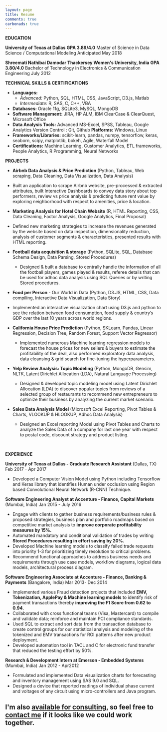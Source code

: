 ```yaml
---
layout: page
title: Resume
comments: true
carbonads: true
---
```


**EDUCATION**

<span class="fa fa-briefcase about-icon"></span>**University of Texas at Dallas** 														**GPA 3.89/4.0**
<span class="fa fa-briefcase about-icon"></span>Master of Science in Data Science / Computational Modeling 						Anticipated May 2018

**Shreemati Nathibai Damodar Thackersey Women's University, India** 				**GPA 3.80/4.0**
Bachelor of Technology in Electronics & Communication Engineering 						       July 2012


**TECHNICAL SKILLS & CERTIFICATIONS**

- **Languages:** 
  - *Advanced:* Python, SQL, HTML, CSS, JavaScript, D3.js, Matlab 
  - *Intermediate:* R, SAS, C, C++, VBA
- **Databases:** Oracle 11g, SQLite3, MySQL, MongoDB                                                                     
- **Software Management:** JIRA, HP ALM, IBM ClearCase & ClearQuest, Microsoft Office         
- **Data Analysis Tools:** Advanced MS-Excel, SPSS, Tableau, Google Analytics Version Control : Git, Github **Platforms:** Windows, Linux
- **Frameworks/Libraries:** scikit-learn, pandas, numpy, tensorflow, keras, seaborn, scipy, matplotlib, bokeh, Agile, Waterfall Model
- **Certifications:** Machine Learning, Customer Analytics, ETL frameworks, People Analytics, R Programming, Neural Networks

**PROJECTS**

-  **Airbnb Data Analysis & Price Prediction** (Python, Tableau, Web scraping, Data Cleaning, Data Visualization, Data Analysis)                                                                                                                               

  - Built an application to scrape Airbnb website, pre-processed & extracted attributes, built Interactive Dashboards to convey data story about top performers, review vs price analysis & predicting future rent value by exploring neighborhood with respect to amenities, price & location.

-  **Marketing Analysis for Hotel Chain Website** (R, HTML Reporting, CSS, Data Cleaning, Factor Analysis, Google Analytics, Final Proposal)                                                                                                             

  - Defined new marketing strategies to increase the revenues generated by the website based on data inspection, dimensionality reduction, analysis of customer segments & characteristics, presented results with HTML reporting.

- **Football data acquisition & storage** (Python, SQLite, SQL, Database Schema Design, Data Parsing, Stored Procedures)

  - Designed & built a database to centrally handle the information of all the football players, games played & results, referee details that can be used for adhoc data analysis using SQL Queries or by writing Stored procedures.

-  **Food per Person** - Our World in Data (Python, D3.JS, HTML, CSS, Data compiling, Interactive Data Visualization, Data Story) 

  - Implemented an interactive visualization chart using D3.js and python to see the relation between food consumption, food supply & country’s GDP over the last 10 years across world regions.

- **California House Price Prediction** (Python, SKLearn, Pandas, Linear Regression, Decision Tree, Random Forest, Support Vector Regressor)

  - Implemented numerous Machine learning regression models to forecast the house prices for new sellers & buyers to estimate the profitability of the deal, also performed exploratory data analysis, data cleansing & grid search for fine-tuning the hyperparameters.

- **Yelp Review Analysis: Topic Modeling** (Python, MongoDB, Gensim, NLTK, Latent Dirichlet Allocation (LDA), Natural Language Processing)

  - Designed & developed topic modeling model using Latent Dirichlet Allocation (LDA) to discover popular topics from reviews of a selected group of restaurants to recommend new entrepreneurs to optimize their business by analyzing the current market scenario.

- **Sales Data Analysis Model** (Microsoft Excel Reporting, Pivot Tables & Charts, VLOOKUP & HLOOKUP, Adhoc Data Analysis)

  - Designed an Excel reporting Model using Pivot Tables and Charts to analyze the Sales Data of a company for last one year with respect to postal code, discount strategy and product listing.

  ​

**EXPERIENCE**

**University of Texas at Dallas - Graduate Research Assistant** (Dallas, TX)                      Feb 2017 - Apr 2017

- Developed a Computer Vision Model using Python including Tensorflow and Keras library that identifies Human under occlusion using Region based Convolutional Neural Network (R-CNN) Technique.

**Software Engineering Analyst at Accenture - Finance, Capital Markets** (Mumbai, India) Jan 2015 - July 2016

- Engage with clients to gather business requirements/business rules & proposed strategies, business plan and portfolio roadmaps based on competitive market analysis to **improve corporate profitability measures by 15%.**
- Automated mandatory and conditional validation of trades by writing **Stored Procedures resulting in effort saving by 20%.**
- Developed Machine learning models to classify failed trade requests into priority 1-3 for prioritizing timely resolution to critical problems.
- Recommend functional approaches to address business needs and requirements through use case models, workflow diagrams, logical data models, architectural process diagram.

**Software Engineering Associate at Accenture - Finance, Banking & Payments** (Bangalore, India) Mar 2013- Dec 2014

- Implemented various Fraud detection projects that included **EMV, Tokenization, ApplePay & Machine learning models** to identify risk of payment transactions thereby **improving the F1 Score from 0.62 to 0.94.**
- Collaborated with cross functional teams (Visa, Mastercard) to compile and validate data; reinforce and maintain PCI compliance standards.
- Used SQL to extract and sort data from the transaction database to create control groups for our statistical analysis and modeling of the tokenized and EMV transactions for ROI patterns after new product deployment.
- Developed automation tool in TACL and C for electronic fund transfer that reduced the testing effort by 50%.

**Research & Development Intern at Emerson - Embedded Systems** (Mumbai, India)   Jan 2012 - Apr2012

-  Formulated and implemented Data visualization charts for forecasting and inventory management using SAS 9.0 and SQL.
-  Designed a device that reported readings of individual phase current and voltages of any circuit using micro-controllers and Java program. 

I'm also [**available for consulting**](), so feel free to [contact me]() if it looks like we could work together. 
---
